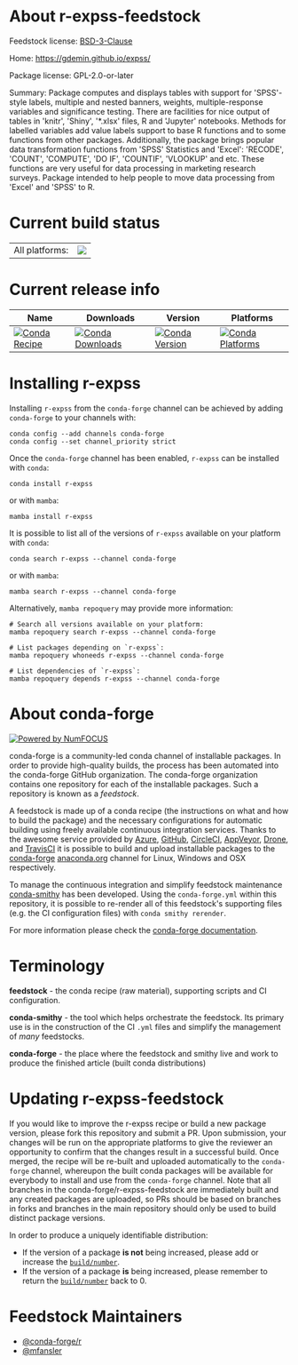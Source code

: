 About r-expss-feedstock
=======================

Feedstock license: [BSD-3-Clause](https://github.com/conda-forge/r-expss-feedstock/blob/main/LICENSE.txt)

Home: https://gdemin.github.io/expss/

Package license: GPL-2.0-or-later

Summary: Package computes and displays tables with support for 'SPSS'-style labels, multiple and nested banners, weights, multiple-response variables and significance testing. There are facilities for nice output of tables in 'knitr', 'Shiny', '*.xlsx' files, R and 'Jupyter' notebooks. Methods for labelled variables add value labels support to base R functions and to some functions from other packages. Additionally, the package brings popular data transformation functions from 'SPSS' Statistics and 'Excel': 'RECODE', 'COUNT', 'COMPUTE', 'DO IF', 'COUNTIF', 'VLOOKUP' and etc. These functions are very useful for data processing in marketing research surveys. Package intended to help people to move data processing from 'Excel' and 'SPSS' to R.

Current build status
====================


<table><tr><td>All platforms:</td>
    <td>
      <a href="https://dev.azure.com/conda-forge/feedstock-builds/_build/latest?definitionId=11582&branchName=main">
        <img src="https://dev.azure.com/conda-forge/feedstock-builds/_apis/build/status/r-expss-feedstock?branchName=main">
      </a>
    </td>
  </tr>
</table>

Current release info
====================

| Name | Downloads | Version | Platforms |
| --- | --- | --- | --- |
| [![Conda Recipe](https://img.shields.io/badge/recipe-r--expss-green.svg)](https://anaconda.org/conda-forge/r-expss) | [![Conda Downloads](https://img.shields.io/conda/dn/conda-forge/r-expss.svg)](https://anaconda.org/conda-forge/r-expss) | [![Conda Version](https://img.shields.io/conda/vn/conda-forge/r-expss.svg)](https://anaconda.org/conda-forge/r-expss) | [![Conda Platforms](https://img.shields.io/conda/pn/conda-forge/r-expss.svg)](https://anaconda.org/conda-forge/r-expss) |

Installing r-expss
==================

Installing `r-expss` from the `conda-forge` channel can be achieved by adding `conda-forge` to your channels with:

```
conda config --add channels conda-forge
conda config --set channel_priority strict
```

Once the `conda-forge` channel has been enabled, `r-expss` can be installed with `conda`:

```
conda install r-expss
```

or with `mamba`:

```
mamba install r-expss
```

It is possible to list all of the versions of `r-expss` available on your platform with `conda`:

```
conda search r-expss --channel conda-forge
```

or with `mamba`:

```
mamba search r-expss --channel conda-forge
```

Alternatively, `mamba repoquery` may provide more information:

```
# Search all versions available on your platform:
mamba repoquery search r-expss --channel conda-forge

# List packages depending on `r-expss`:
mamba repoquery whoneeds r-expss --channel conda-forge

# List dependencies of `r-expss`:
mamba repoquery depends r-expss --channel conda-forge
```


About conda-forge
=================

[![Powered by
NumFOCUS](https://img.shields.io/badge/powered%20by-NumFOCUS-orange.svg?style=flat&colorA=E1523D&colorB=007D8A)](https://numfocus.org)

conda-forge is a community-led conda channel of installable packages.
In order to provide high-quality builds, the process has been automated into the
conda-forge GitHub organization. The conda-forge organization contains one repository
for each of the installable packages. Such a repository is known as a *feedstock*.

A feedstock is made up of a conda recipe (the instructions on what and how to build
the package) and the necessary configurations for automatic building using freely
available continuous integration services. Thanks to the awesome service provided by
[Azure](https://azure.microsoft.com/en-us/services/devops/), [GitHub](https://github.com/),
[CircleCI](https://circleci.com/), [AppVeyor](https://www.appveyor.com/),
[Drone](https://cloud.drone.io/welcome), and [TravisCI](https://travis-ci.com/)
it is possible to build and upload installable packages to the
[conda-forge](https://anaconda.org/conda-forge) [anaconda.org](https://anaconda.org/)
channel for Linux, Windows and OSX respectively.

To manage the continuous integration and simplify feedstock maintenance
[conda-smithy](https://github.com/conda-forge/conda-smithy) has been developed.
Using the ``conda-forge.yml`` within this repository, it is possible to re-render all of
this feedstock's supporting files (e.g. the CI configuration files) with ``conda smithy rerender``.

For more information please check the [conda-forge documentation](https://conda-forge.org/docs/).

Terminology
===========

**feedstock** - the conda recipe (raw material), supporting scripts and CI configuration.

**conda-smithy** - the tool which helps orchestrate the feedstock.
                   Its primary use is in the construction of the CI ``.yml`` files
                   and simplify the management of *many* feedstocks.

**conda-forge** - the place where the feedstock and smithy live and work to
                  produce the finished article (built conda distributions)


Updating r-expss-feedstock
==========================

If you would like to improve the r-expss recipe or build a new
package version, please fork this repository and submit a PR. Upon submission,
your changes will be run on the appropriate platforms to give the reviewer an
opportunity to confirm that the changes result in a successful build. Once
merged, the recipe will be re-built and uploaded automatically to the
`conda-forge` channel, whereupon the built conda packages will be available for
everybody to install and use from the `conda-forge` channel.
Note that all branches in the conda-forge/r-expss-feedstock are
immediately built and any created packages are uploaded, so PRs should be based
on branches in forks and branches in the main repository should only be used to
build distinct package versions.

In order to produce a uniquely identifiable distribution:
 * If the version of a package **is not** being increased, please add or increase
   the [``build/number``](https://docs.conda.io/projects/conda-build/en/latest/resources/define-metadata.html#build-number-and-string).
 * If the version of a package **is** being increased, please remember to return
   the [``build/number``](https://docs.conda.io/projects/conda-build/en/latest/resources/define-metadata.html#build-number-and-string)
   back to 0.

Feedstock Maintainers
=====================

* [@conda-forge/r](https://github.com/orgs/conda-forge/teams/r/)
* [@mfansler](https://github.com/mfansler/)

